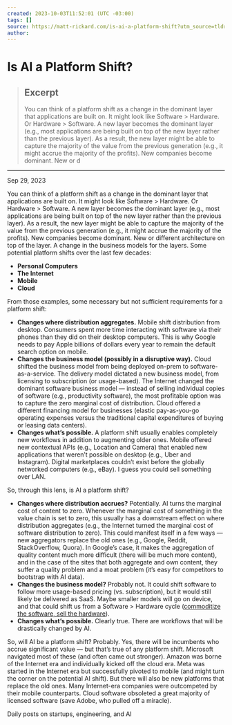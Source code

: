 ```yaml
---
created: 2023-10-03T11:52:01 (UTC -03:00)
tags: []
source: https://matt-rickard.com/is-ai-a-platform-shift?utm_source=tldrnewsletter
author: 
---
```


# Is AI a Platform Shift?

> ## Excerpt
> You can think of a platform shift as a change in the dominant layer that applications are built on. It might look like Software > Hardware. Or Hardware > Software. A new layer becomes the dominant layer (e.g., most applications are being built on top of the new layer rather than the previous layer). As a result, the new layer might be able to capture the majority of the value from the previous generation (e.g., it might accrue the majority of the profits). New companies become dominant. New or d

---
Sep 29, 2023

You can think of a platform shift as a change in the dominant layer that applications are built on. It might look like Software > Hardware. Or Hardware > Software. A new layer becomes the dominant layer (e.g., most applications are being built on top of the new layer rather than the previous layer). As a result, the new layer might be able to capture the majority of the value from the previous generation (e.g., it might accrue the majority of the profits). New companies become dominant. New or different architecture on top of the layer. A change in the business models for the layers. Some potential platform shifts over the last few decades:

-   **Personal Computers**
-   **The Internet**
-   **Mobile**
-   **Cloud**

From those examples, some necessary but not sufficient requirements for a platform shift:

-   **Changes where distribution aggregates.** Mobile shift distribution from desktop. Consumers spent more time interacting with software via their phones than they did on their desktop computers. This is why Google needs to pay Apple billions of dollars every year to remain the default search option on mobile.
-   **Changes the business model (possibly in a disruptive way).** Cloud shifted the business model from being deployed on-prem to software-as-a-service. The delivery model dictated a new business model, from licensing to subscription (or usage-based). The Internet changed the dominant software business model — instead of selling individual copies of software (e.g., productivity software), the most profitable option was to capture the zero marginal cost of distribution. Cloud offered a different financing model for businesses (elastic pay-as-you-go operating expenses versus the traditional capital expenditures of buying or leasing data centers).
-   **Changes what’s possible.** A platform shift usually enables completely new workflows in addition to augmenting older ones. Mobile offered new contextual APIs (e.g., Location and Camera) that enabled new applications that weren’t possible on desktop (e.g., Uber and Instagram). Digital marketplaces couldn’t exist before the globally networked computers (e.g., eBay). I guess you could sell something over LAN.

So, through this lens, is AI a platform shift?

-   **Changes where distribution accrues?** Potentially. AI turns the marginal cost of content to zero. Whenever the marginal cost of something in the value chain is set to zero, this usually has a downstream effect on where distribution aggregates (e.g., the Internet turned the marginal cost of software distribution to zero). This could manifest itself in a few ways — new aggregators replace the old ones (e.g., Google, Reddit, StackOverflow, Quora). In Google’s case, it makes the aggregation of quality content much more difficult (there will be much more content), and in the case of the sites that both aggregate and own content, they suffer a quality problem and a moat problem (it’s easy for competitors to bootstrap with AI data).
-   **Changes the business model?** Probably not. It could shift software to follow more usage-based pricing (vs. subscription), but it would still likely be delivered as SaaS. Maybe smaller models will go on device, and that could shift us from a Software > Hardware cycle ([commoditize the software, sell the hardware](https://matt-rickard.com/the-hardware-software-cycle)).
-   **Changes what’s possible.** Clearly true. There are workflows that will be drastically changed by AI.

So, will AI be a platform shift? Probably. Yes, there will be incumbents who accrue significant value — but that’s true of any platform shift. Microsoft navigated most of these (and often came out stronger). Amazon was borne of the Internet era and individually kicked off the cloud era. Meta was started in the Internet era but successfully pivoted to mobile (and might turn the corner on the potential AI shift). But there will also be new platforms that replace the old ones. Many Internet-era companies were outcompeted by their mobile counterparts. Cloud software obsoleted a great majority of licensed software (save Adobe, who pulled off a miracle).

Daily posts on startups, engineering, and AI
